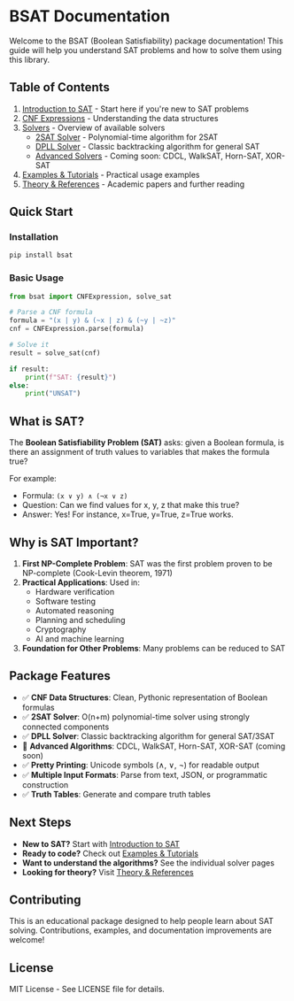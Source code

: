 # BSAT Documentation

Welcome to the BSAT (Boolean Satisfiability) package documentation! This guide will help you understand SAT problems and how to solve them using this library.

## Table of Contents

1. [Introduction to SAT](introduction.md) - Start here if you're new to SAT problems
2. [CNF Expressions](cnf.md) - Understanding the data structures
3. [Solvers](solvers.md) - Overview of available solvers
   - [2SAT Solver](2sat-solver.md) - Polynomial-time algorithm for 2SAT
   - [DPLL Solver](dpll-solver.md) - Classic backtracking algorithm for general SAT
   - [Advanced Solvers](advanced-solvers.md) - Coming soon: CDCL, WalkSAT, Horn-SAT, XOR-SAT
4. [Examples & Tutorials](examples.md) - Practical usage examples
5. [Theory & References](theory.md) - Academic papers and further reading

## Quick Start

### Installation

```bash
pip install bsat
```

### Basic Usage

```python
from bsat import CNFExpression, solve_sat

# Parse a CNF formula
formula = "(x | y) & (~x | z) & (~y | ~z)"
cnf = CNFExpression.parse(formula)

# Solve it
result = solve_sat(cnf)

if result:
    print(f"SAT: {result}")
else:
    print("UNSAT")
```

## What is SAT?

The **Boolean Satisfiability Problem (SAT)** asks: given a Boolean formula, is there an assignment of truth values to variables that makes the formula true?

For example:
- Formula: `(x ∨ y) ∧ (¬x ∨ z)`
- Question: Can we find values for x, y, z that make this true?
- Answer: Yes! For instance, x=True, y=True, z=True works.

## Why is SAT Important?

1. **First NP-Complete Problem**: SAT was the first problem proven to be NP-complete (Cook-Levin theorem, 1971)
2. **Practical Applications**: Used in:
   - Hardware verification
   - Software testing
   - Automated reasoning
   - Planning and scheduling
   - Cryptography
   - AI and machine learning
3. **Foundation for Other Problems**: Many problems can be reduced to SAT

## Package Features

- ✅ **CNF Data Structures**: Clean, Pythonic representation of Boolean formulas
- ✅ **2SAT Solver**: O(n+m) polynomial-time solver using strongly connected components
- ✅ **DPLL Solver**: Classic backtracking algorithm for general SAT/3SAT
- 🚧 **Advanced Algorithms**: CDCL, WalkSAT, Horn-SAT, XOR-SAT (coming soon)
- ✅ **Pretty Printing**: Unicode symbols (∧, ∨, ¬) for readable output
- ✅ **Multiple Input Formats**: Parse from text, JSON, or programmatic construction
- ✅ **Truth Tables**: Generate and compare truth tables

## Next Steps

- **New to SAT?** Start with [Introduction to SAT](introduction.md)
- **Ready to code?** Check out [Examples & Tutorials](examples.md)
- **Want to understand the algorithms?** See the individual solver pages
- **Looking for theory?** Visit [Theory & References](theory.md)

## Contributing

This is an educational package designed to help people learn about SAT solving. Contributions, examples, and documentation improvements are welcome!

## License

MIT License - See LICENSE file for details.
